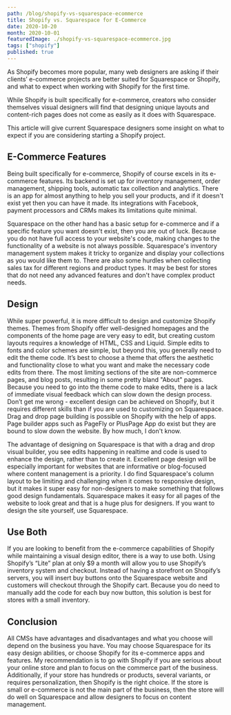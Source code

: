 ```yaml
---
path: /blog/shopify-vs-squarespace-ecommerce
title: Shopify vs. Squarespace for E-Commerce
date: 2020-10-20
month: 2020-10-01
featuredImage: ./shopify-vs-squarespace-ecommerce.jpg
tags: ["shopify"]
published: true
---
```


As Shopify becomes more popular, many web designers are asking if their clients’ e-commerce projects are better suited for Squarespace or Shopify, and what to expect when working with Shopify for the first time. 

While Shopify is built specifically for e-commerce, creators who consider themselves visual designers will find that designing unique layouts and content-rich pages does not come as easily as it does with Squarespace. 

This article will give current Squarespace designers some insight on what to expect if you are considering starting a Shopify project.

## E-Commerce Features

Being built specifically for e-commerce, Shopify of course excels in its e-commerce features. Its backend is set up for inventory management, order management, shipping tools, automatic tax collection and analytics. There is an app for almost anything to help you sell your products, and if it doesn't exist yet then you can have it made. Its integrations with Facebook, payment processors and CRMs makes its limitations quite minimal.

Squarespace on the other hand has a basic setup for e-commerce and if a specific feature you want doesn't exist, then you are out of luck. Because you do not have full access to your website's code, making changes to the functionality of a website is not always possible. Squarespace's inventory management system makes it tricky to organize and display your collections as you would like them to. There are also some hurdles when collecting sales tax for different regions and product types. It may be best for stores that do not need any advanced features and don't have complex product needs.

## Design

While super powerful, it is more difficult to design and customize Shopify themes. Themes from Shopify offer well-designed homepages and the components of the home page are very easy to edit, but creating custom layouts requires a knowledge of HTML, CSS and Liquid. Simple edits to fonts and color schemes are simple, but beyond this, you generally need to edit the theme code. It’s best to choose a theme that offers the aesthetic and functionality close to what you want and make the necessary code edits from there. The most limiting sections of the site are non-commerce pages, and blog posts, resulting in some pretty bland "About" pages. Because you need to go into the theme code to make edits, there is a lack of immediate visual feedback which can slow down the design process. Don’t get me wrong - excellent design can be achieved on Shopify, but it requires different skills than if you are used to customizing on Squarespace. Drag and drop page building is possible on Shopify with the help of apps. Page builder apps such as PageFly or PlusPage App do exist but they are bound to slow down the website. By how much, I don't know. 

The advantage of designing on Squarespace is that with a drag and drop visual builder, you see edits happening in realtime and code is used to enhance the design, rather than to create it. Excellent page design will be especially important for websites that are informative or blog-focused where content management is a priority. I do find Squarespace's column layout to be limiting and challenging when it comes to responsive design, but it makes it super easy for non-designers to make something that follows good design fundamentals. Squarespace makes it easy for all pages of the website to look great and that is a huge plus for designers. If you want to design the site yourself, use Squarespace. 

## Use Both 

If you are looking to benefit from the e-commerce capabilities of Shopify while maintaining a visual design editor, there is a way to use both. Using Shopify’s “Lite” plan at only $9 a month will allow you to use Shopify’s inventory system and checkout. Instead of having a storefront on Shopify’s servers, you will insert buy buttons onto the Squarespace website and customers will checkout through the Shopify cart. Because you do need to manually add the code for each buy now button, this solution is best for stores with a small inventory.

## Conclusion

All CMSs have advantages and disadvantages and what you choose will depend on the business you have. You may choose Squarespace for its easy design abilities, or choose Shopify for its e-commerce apps and features. My recommendation is to go with Shopify if you are serious about your online store and plan to focus on the commerce part of the business. Additionally, if your store has hundreds or products, several variants, or requires personalization, then Shopify is the right choice. If the store is small or e-commerce is not the main part of the business, then the store will do well on Squarespace and allow designers to focus on content management. 